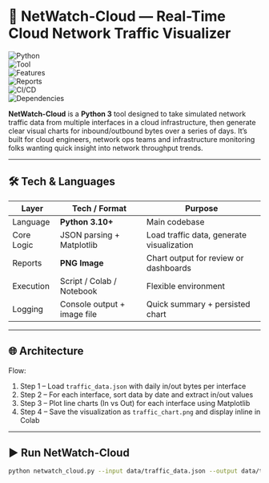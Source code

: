 # 🚀 NetWatch-Cloud — Real-Time Cloud Network Traffic Visualizer

![Python](https://img.shields.io/badge/Python-3.10+-blue.svg?logo=python&logoColor=white)  
![Tool](https://img.shields.io/badge/Network-Visualizer-FF5252.svg?logo=network)  
![Features](https://img.shields.io/badge/Features-Traffic%20Charts-4CAF50.svg?logo=chart-pie)  
![Reports](https://img.shields.io/badge/Reports-PNG-2196F3.svg?logo=image)  
![CI/CD](https://img.shields.io/badge/CI/CD-Ready-2088FF.svg?logo=githubactions)  
![Dependencies](https://img.shields.io/badge/Dependencies-Matplotlib-green.svg?logo=python)

**NetWatch-Cloud** is a **Python 3** tool designed to take simulated network traffic data from multiple interfaces in a cloud infrastructure, then generate clear visual charts for inbound/outbound bytes over a series of days. It’s built for cloud engineers, network ops teams and infrastructure monitoring folks wanting quick insight into network throughput trends.

-----

## 🛠 Tech & Languages

| Layer        | Tech / Format                | Purpose                                     |
|--------------|------------------------------|---------------------------------------------|
| Language     | **Python 3.10+**             | Main codebase                               |
| Core Logic   | JSON parsing + Matplotlib     | Load traffic data, generate visualization    |
| Reports      | **PNG Image**                | Chart output for review or dashboards        |
| Execution    | Script / Colab / Notebook    | Flexible environment                        |
| Logging      | Console output + image file  | Quick summary + persisted chart              |

---

## 🌐 Architecture

Flow:  
1. Step 1 – Load `traffic_data.json` with daily in/out bytes per interface  
2. Step 2 – For each interface, sort data by date and extract in/out values  
3. Step 3 – Plot line charts (In vs Out) for each interface using Matplotlib  
4. Step 4 – Save the visualization as `traffic_chart.png` and display inline in Colab  

---

## ▶️ Run NetWatch-Cloud

```bash
python netwatch_cloud.py --input data/traffic_data.json --output data/traffic_chart.png
